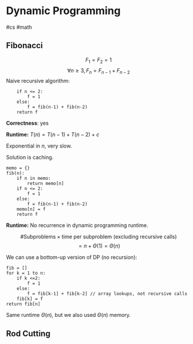# Dynamic Programming
#cs #math 

## Fibonacci

$$F_1 = F_2 = 1$$
$$\forall n \geq 3, F_n = F_{n-1}+ F_{n-2}$$
Naive recursive algorithm:

```FIB(n):
	if n <= 2:
		f = 1
	else:
		f = fib(n-1) + fib(n-2)
	return f
```

**Correctness**: yes

**Runtime:** $T(n) = T(n-1) +T(n-2) + c$

Exponential in $n$, very slow.

Solution is caching.

```
memo = {}
fib(n):
	if n in memo:
		return memo[n]
	if n <= 2:
		f = 1
	else:
		f = fib(n-1) + fib(n-2)
	memo[n] = f
	return f
```


**Runtime:** No recurrence in dynamic programming runtime. 

$$\text{\# Subproblems} \times \text{time per subproblem (excluding recursive calls)}$$
$$ = n + \Theta(1) = \Theta(n)$$

We can use a bottom-up version of DP (no recursion):

```
fib = []
for k = 1 to n:
	if k <=2:
		f = 1
	else:
		f = fib[k-1] + fib[k-2] // array lookups, not recursive calls
	fib[k] = f
return fib[n]
```

Same runtime $\Theta (n)$, but we also used $\Theta (n)$ memory. 


## Rod Cutting